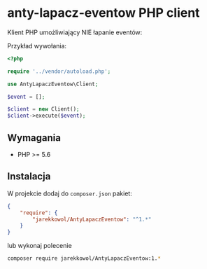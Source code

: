 # anty-lapacz-eventow PHP client

Klient PHP umożliwiający NIE łapanie eventów:


Przykład wywołania:

```php
<?php

require '../vendor/autoload.php';

use AntyLapaczEventow\Client;

$event = [];

$client = new Client();
$client->execute($event);
```

## Wymagania

* PHP >= 5.6

## Instalacja

W projekcie dodaj do `composer.json` pakiet:

```json
{
    "require": {
        "jarekkowol/AntyLapaczEventow": "^1.*"
    }
}
```

lub wykonaj polecenie

```bash
composer require jarekkowol/AntyLapaczEventow:1.*
```
